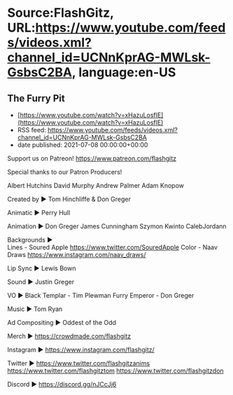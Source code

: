 # Source:FlashGitz, URL:https://www.youtube.com/feeds/videos.xml?channel_id=UCNnKprAG-MWLsk-GsbsC2BA, language:en-US

## The Furry Pit
 - [https://www.youtube.com/watch?v=xHazuLosflE](https://www.youtube.com/watch?v=xHazuLosflE)
 - RSS feed: https://www.youtube.com/feeds/videos.xml?channel_id=UCNnKprAG-MWLsk-GsbsC2BA
 - date published: 2021-07-08 00:00:00+00:00

Support us on Patreon!
https://www.patreon.com/flashgitz

Special thanks to our Patron Producers!

Albert Hutchins
David Murphy
Andrew Palmer
Adam Knopow

Created by ► 
Tom Hinchliffe & Don Greger

Animatic  ►
Perry Hull

Animation ►
Don Greger
James Cunningham
Szymon Kwinto
CalebJordann

Backgrounds ►  
Lines - Soured Apple https://www.twitter.com/SouredApple
Color - Naav Draws https://www.instagram.com/naav_draws/

Lip Sync ► 
Lewis Bown
 
Sound ► 
Justin Greger

VO ►
Black Templar - Tim Plewman
Furry Emperor - Don Greger

Music ►
Tom Ryan

Ad Compositing ► 
Oddest of the Odd

Merch ►
https://crowdmade.com/flashgitz

Instagram ►
https://www.instagram.com/flashgitz/

Twitter ►
https://www.twitter.com/flashgitzanims
https://www.twitter.com/flashgitztom
https://www.twitter.com/flashgitzdon

Discord ►
https://discord.gg/nJCcJj6


